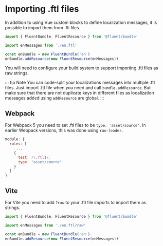 # Importing .ftl files

In addition to using Vue custom blocks to define localization messages, it is possible to import them from .ftl files.

```js
import { FluentBundle, FluentResource } from '@fluent/bundle'

import enMessages from './en.ftl'

const enBundle = new FluentBundle('en')
enBundle.addResource(new FluentResource(enMessages))
```

You will need to configure your build system to support importing .ftl files as raw strings.

::: tip Note
You can code-split your localizations messages into multiple .ftl files. Just import .ftl file when you need and call `bundle.addResource`. But make sure that there are not duplicate keys in different files as localization messages added using `addResource` are global.
:::

## Webpack

For Webpack 5 you need to set .ftl files to be `type: 'asset/source'`. In earlier Webpack versions, this was done using `raw-loader`.

```js
module: {
  rules: [
    ...,
    {
      test: /\.ftl$/,
      type: 'asset/source'
    }
  ]
}
```

## Vite

For Vite you need to add `?raw` to your .ftl file imports to import them as strings.

```js
import { FluentBundle, FluentResource } from '@fluent/bundle'

import enMessages from './en.ftl?raw'

const enBundle = new FluentBundle('en')
enBundle.addResource(new FluentResource(enMessages))
```
